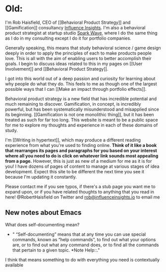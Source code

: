 # Old:

I'm Rob Haisfield, CEO of [[Behavioral Product Strategy]] and [[Gamification]] consultancy [Influence Insights](https://www.influenceinsights.io/). I'm also a behavioral product strategist at startup studio [Spark Wave](https://www.sparkwave.tech/), where I do the same thing as I do in my consulting except I do it for portfolio companies.

Generally speaking, this means that study behavioral science / game design deeply in order to apply the principles of each to make products people love. This is all with the aim of enabling users to better accomplish their goals. I begin to discuss ideas related to this in my pages on [[User Involvement]] and [[Behavioral Product Strategy]].

I got into this world out of a deep passion and curiosity for learning about why people do what they do. This feels to me as though one of the largest possible ways that I can [[Make an impact through portfolio effects]]. 

Behavioral product strategy is a new field that has incredible potential and much remaining to discover. Gamification, in concept, is incredibly powerful, but has been systematically misunderstood and misapplied since its beginning. [[Gamification is not one monolithic thing]], but it has been treated as such for far too long. This website is meant to be a public space for me to explore my thoughts and experience in each of these domains of study.

I'm [[Writing in hypertext]], which may produce a different reading experience from what you're used to finding online. **Think of it like a book that rearranges its pages and paragraphs for you based on your interest where all you need to do is click on whatever link sounds most appealing from a page.** However, this is just as new of a medium for me as it is for you! I have dozens of pages of content to manage at various stages of idea development. Expect this site to be different the next time you see it because I'm updating it constantly. 

Please contact me if you see typos, if there's a stub page you want me to expand upon, or if you have related thoughts to anything that you read in here! @RobertHaisfield on Twitter and rob@influenceinsights.io to email me

## New notes about Emacs

What does self-documenting mean?

* " “Self-documenting” means that at any time you can use special
commands, known as “help commands”, to find out what your options are,
or to find out what any command does, or to find all the commands that
pertain to a given topic.  *Note Help::."

I think that means something to do with everything you need is contextually available 
